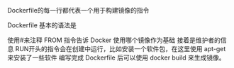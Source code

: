 Dockerfile的每一行都代表一个用于构建镜像的指令


Dockerfile 基本的语法是

使用#来注释
FROM 指令告诉 Docker 使用哪个镜像作为基础
接着是维护者的信息
RUN开头的指令会在创建中运行，比如安装一个软件包，在这里使用 apt-get 来安装了一些软件
编写完成 Dockerfile 后可以使用 docker build 来生成镜像。